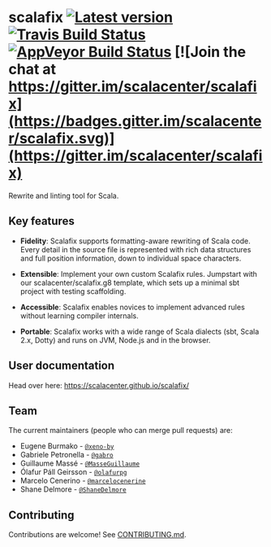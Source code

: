 scalafix
[![Latest version](https://index.scala-lang.org/scalacenter/scalafix/scalafix-core/latest.svg)](https://index.scala-lang.org/scalacenter/scalafix/scalafix-core)
[![Travis Build Status](https://travis-ci.org/scalacenter/scalafix.svg?branch=master)](https://travis-ci.org/scalacenter/scalafix)
[![AppVeyor Build Status](https://ci.appveyor.com/api/projects/status/laoidnw0txrcxmxa/branch/master?svg=true)](https://ci.appveyor.com/project/scalacenter/scalafix/branch/master)
[![Join the chat at https://gitter.im/scalacenter/scalafix](https://badges.gitter.im/scalacenter/scalafix.svg)](https://gitter.im/scalacenter/scalafix)
========

Rewrite and linting tool for Scala.

## Key features

- **Fidelity**: Scalafix supports formatting-aware rewriting of Scala code. Every detail in the source file is represented with rich data structures and full position information, down to individual space characters.

- **Extensible**: Implement your own custom Scalafix rules. Jumpstart with our scalacenter/scalafix.g8 template, which sets up a minimal sbt project with testing scaffolding.

- **Accessible**: Scalafix enables novices to implement advanced rules without learning compiler internals.

- **Portable**: Scalafix works with a wide range of Scala dialects (sbt, Scala 2.x, Dotty) and runs on JVM, Node.js and in the browser.

## User documentation

Head over here: https://scalacenter.github.io/scalafix/

## Team

The current maintainers (people who can merge pull requests) are:

- Eugene Burmako - [`@xeno-by`](https://github.com/xeno-by)
- Gabriele Petronella - [`@gabro`](https://github.com/gabro)
- Guillaume Massé - [`@MasseGuillaume`](https://github.com/MasseGuillaume)
- Ólafur Páll Geirsson - [`@olafurpg`](https://github.com/olafurpg)
- Marcelo Cenerino - [`@marcelocenerine`](https://github.com/marcelocenerine)
- Shane Delmore - [`@ShaneDelmore`](https://github.com/ShaneDelmore)

## Contributing

Contributions are welcome!
See [CONTRIBUTING.md](CONTRIBUTING.md).

